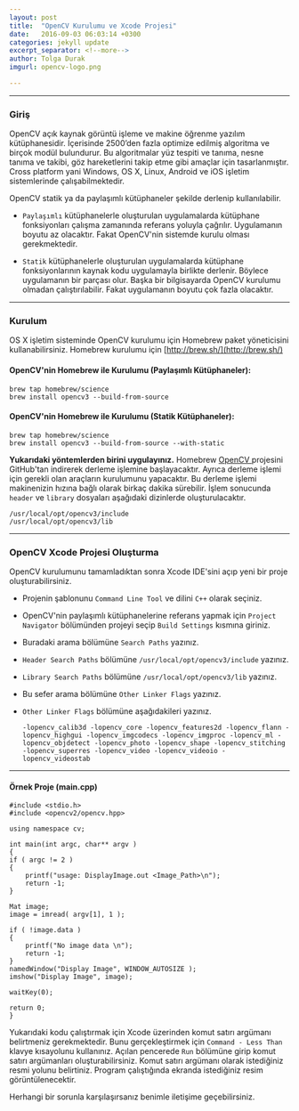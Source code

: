 ```yaml
---
layout: post
title:  "OpenCV Kurulumu ve Xcode Projesi"
date:   2016-09-03 06:03:14 +0300
categories: jekyll update
excerpt_separator: <!--more-->
author: Tolga Durak
imgurl: opencv-logo.png

---
```

___

### Giriş

OpenCV açık kaynak görüntü işleme ve makine öğrenme yazılım kütüphanesidir. İçerisinde 2500’den fazla optimize edilmiş algoritma ve birçok modül bulundurur. Bu algoritmalar yüz tespiti ve tanıma, nesne tanıma ve takibi, göz hareketlerini takip etme gibi
amaçlar için tasarlanmıştır. Cross platform yani Windows, OS X, Linux, Android ve iOS
işletim sistemlerinde çalışabilmektedir.   <!--more-->

OpenCV statik ya da paylaşımlı kütüphaneler şekilde derlenip kullanılabilir.

 - `Paylaşımlı` kütüphanelerle oluşturulan uygulamalarda kütüphane fonksiyonları çalışma zamanında referans yoluyla çağrılır. Uygulamanın boyutu az olacaktır. Fakat OpenCV'nin sistemde kurulu olması gerekmektedir.

 - `Statik` kütüphanelerle oluşturulan uygulamalarda kütüphane fonksiyonlarının kaynak kodu uygulamayla birlikte derlenir. Böylece uygulamanın bir parçası olur. Başka bir bilgisayarda OpenCV kurulumu olmadan çalıştırılabilir. Fakat uygulamanın boyutu çok fazla olacaktır.



___

### Kurulum

OS X işletim sisteminde OpenCV kurulumu için Homebrew paket yöneticisini kullanabilirsiniz. Homebrew kurulumu için [http://brew.sh/](http://brew.sh/)

#### OpenCV'nin Homebrew ile Kurulumu (Paylaşımlı Kütüphaneler):
    brew tap homebrew/science
    brew install opencv3 --build-from-source


#### OpenCV'nin Homebrew ile Kurulumu (Statik Kütüphaneler):
    brew tap homebrew/science
    brew install opencv3 --build-from-source --with-static

**Yukarıdaki yöntemlerden birini uygulayınız.**  Homebrew [OpenCV ](https://github.com/opencv/opencv) projesini GitHub'tan indirerek derleme işlemine başlayacaktır. Ayrıca derleme işlemi için gerekli olan araçların kurulumunu yapacaktır. Bu derleme işlemi makinenizin hızına bağlı olarak birkaç dakika sürebilir. İşlem sonucunda `header` ve `library` dosyaları aşağıdaki dizinlerde oluşturulacaktır.

    /usr/local/opt/opencv3/include
    /usr/local/opt/opencv3/lib

___

### OpenCV Xcode Projesi Oluşturma


 OpenCV kurulumunu tamamladıktan sonra Xcode IDE'sini açıp yeni bir proje oluşturabilirsiniz.

  - Projenin şablonunu `Command Line Tool` ve dilini `C++` olarak seçiniz.

  - OpenCV'nin paylaşımlı kütüphanelerine referans yapmak için `Project Navigator` bölümünden projeyi seçip `Build Settings` kısmına giriniz.

  - Buradaki arama bölümüne `Search Paths` yazınız.

  - `Header Search Paths` bölümüne `/usr/local/opt/opencv3/include` yazınız.

  - `Library Search Paths` bölümüne `/usr/local/opt/opencv3/lib` yazınız.

  - Bu sefer arama bölümüne `Other Linker Flags` yazınız.

  - `Other Linker Flags` bölümüne aşağıdakileri yazınız.

        -lopencv_calib3d -lopencv_core -lopencv_features2d -lopencv_flann -lopencv_highgui -lopencv_imgcodecs -lopencv_imgproc -lopencv_ml -lopencv_objdetect -lopencv_photo -lopencv_shape -lopencv_stitching -lopencv_superres -lopencv_video -lopencv_videoio -lopencv_videostab

___

#### Örnek Proje (main.cpp)

    #include <stdio.h>
    #include <opencv2/opencv.hpp>

    using namespace cv;

    int main(int argc, char** argv )
    {
    if ( argc != 2 )
    {
        printf("usage: DisplayImage.out <Image_Path>\n");
        return -1;
    }

    Mat image;
    image = imread( argv[1], 1 );

    if ( !image.data )
    {
        printf("No image data \n");
        return -1;
    }
    namedWindow("Display Image", WINDOW_AUTOSIZE );
    imshow("Display Image", image);

    waitKey(0);

    return 0;
    }

Yukarıdaki kodu çalıştırmak için Xcode üzerinden komut satırı argümanı belirtmeniz gerekmektedir. Bunu gerçekleştirmek için `Command - Less Than` klavye kısayolunu kullanınız. Açılan pencerede `Run` bölümüne girip komut satırı argümanları oluşturabilirsiniz. Komut satırı argümanı olarak istediğiniz resmi yolunu belirtiniz.
Program çalıştığında ekranda istediğiniz resim görüntülenecektir.

Herhangi bir sorunla karşılaşırsanız benimle iletişime geçebilirsiniz.
